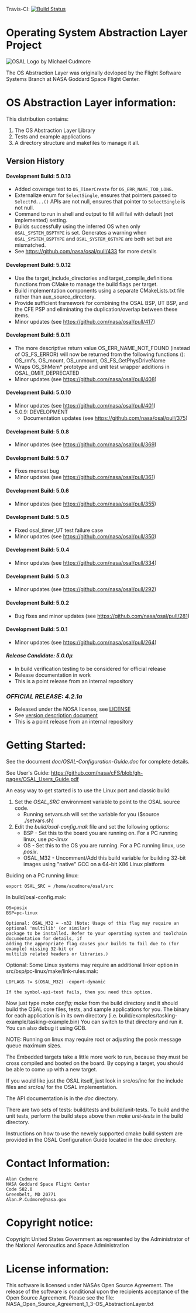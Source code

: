 Travis-CI: [![Build Status](https://travis-ci.com/nasa/osal.svg)](https://travis-ci.com/nasa/osal)

Operating System Abstraction Layer Project
==========================================

![OSAL Logo by Michael Cudmore](./doc/OSAL-Logo.png)


The OS Abstraction Layer was originally devloped by the Flight Software Systems Branch at NASA Goddard Space Flight Center.

OS Abstraction Layer information:
=================================

This distribution contains:

1. The OS Abstraction Layer Library
2. Tests and example applications
3. A directory structure and makefiles to manage it all.

## Version History

#### Development Build:  5.0.13
  - Added coverage test to `OS_TimerCreate` for `OS_ERR_NAME_TOO_LONG`.
  - Externalize enum for `SelectSingle`, ensures that pointers passed to `SelectFd...()` APIs are not null, ensures that pointer to `SelectSingle` is not null.
  - Command to run in shell and output to fill will fail with default (not implemented) setting.
  - Builds successfully using the inferred OS when only `OSAL_SYSTEM_BSPTYPE` is set. Generates a warning when `OSAL_SYSTEM_BSPTYPE` and `OSAL_SYSTEM_OSTYPE` are both set but are mismatched.
  - See https://github.com/nasa/osal/pull/433 for more details

#### Development Build:  5.0.12
  - Use the target_include_directories and target_compile_definitions functions from CMake to manage the build flags per target.
  - Build implementation components using a separate CMakeLists.txt file rather than aux_source_directory.
  - Provide sufficient framework for combining the OSAL BSP, UT BSP, and the CFE PSP and eliminating the duplication/overlap between these items.
  - Minor updates (see https://github.com/nasa/osal/pull/417)

#### Development Build:  5.0.11
  - The more descriptive return value OS_ERR_NAME_NOT_FOUND (instead of OS_FS_ERROR) will now be returned from the following functions (): OS_rmfs, OS_mount, OS_unmount, OS_FS_GetPhysDriveName
  - Wraps OS_ShMem* prototype and unit test wrapper additions in OSAL_OMIT_DEPRECATED
  - Minor updates (see https://github.com/nasa/osal/pull/408)

#### Development Build:  5.0.10
  - Minor updates (see https://github.com/nasa/osal/pull/401)
- 5.0.9: DEVELOPMENT
  - Documentation updates (see https://github.com/nasa/osal/pull/375)

#### Development Build:  5.0.8
  - Minor updates (see https://github.com/nasa/osal/pull/369)

#### Development Build:  5.0.7
  - Fixes memset bug
  - Minor updates (see https://github.com/nasa/osal/pull/361)

#### Development Build:  5.0.6
  - Minor updates (see https://github.com/nasa/osal/pull/355)

#### Development Build:  5.0.5
  - Fixed osal_timer_UT test failure case
  - Minor updates (see https://github.com/nasa/osal/pull/350)

#### Development Build:  5.0.4
  - Minor updates (see https://github.com/nasa/osal/pull/334)

#### Development Build:  5.0.3
  - Minor updates (see https://github.com/nasa/osal/pull/292)

#### Development Build:  5.0.2
  - Bug fixes and minor updates (see https://github.com/nasa/osal/pull/281)

#### Development Build:  5.0.1
  - Minor updates (see https://github.com/nasa/osal/pull/264)

#### ***Release Candidate: 5.0.0µ***
  - In build verification testing to be considered for official release
  - Release documentation in work
  - This is a point release from an internal repository

### ***OFFICIAL RELEASE: 4.2.1a***
  - Released under the NOSA license, see [LICENSE](LICENSE)
  - See [version description document](OSAL%204.2.1.0%20Version%20Description%20Document.pdf)
  - This is a point release from an internal repository

Getting Started:
================

See the document *doc/OSAL-Configuration-Guide.doc* for complete details.

See User's Guide: https://github.com/nasa/cFS/blob/gh-pages/OSAL_Users_Guide.pdf

An easy way to get started is to use the Linux port and classic build:

1. Set the *OSAL_SRC* environment variable to point to the OSAL source code.
     - Running setvars.sh will set the variable for you ($source ./setvars.sh)
2. Edit the *build/osal-config.mak* file and set the following options:
     - BSP - Set this to the board you are running on. For a PC running linux, use *pc-linux*
     - OS - Set this to the OS you are running. For a PC running linux, use *posix*.
     - OSAL_M32 - Uncomment/Add this build variable for building 32-bit images using "native"
       GCC on a 64-bit X86 Linux platform

Buiding on a PC running linux:

    export OSAL_SRC = /home/acudmore/osal/src

In build/osal-config.mak:

    OS=posix
    BSP=pc-linux

    Optional: OSAL_M32 = -m32 (Note: Usage of this flag may require an optional 'multilib' (or similar)
    package to be installed. Refer to your operating system and toolchain documentation for details, if
    adding the appropriate flag causes your builds to fail due to (for example) missing 32-bit or
    multilib related headers or libraries.)

Optional:  Some Linux systems may require an additional linker option in
    src/bsp/pc-linux/make/link-rules.mak:

    LDFLAGS ?= $(OSAL_M32) -export-dynamic

    If the symbol-api-test fails, then you need this option.

Now just type *make config; make* from the build directory and it should build the OSAL core files, tests, and sample
applications for you. The binary for each application is in its own directory
(i.e. build/examples/tasking-example/tasking-example.bin) You can switch to that directory and run it. You
can also debug it using GDB.

NOTE: Running on linux may require root or adjusting the posix message queue maximum sizes.

The Embedded targets take a little more work to run, because they must be cross compiled and booted on the board.
By copying a target, you should be able to come up with a new target.

If you would like just the OSAL itself, just look in src/os/inc for the include files and src/os/<your os here>
for the OSAL implementation.

The API documentation is in the *doc* directory.

There are two sets of tests: build/tests and build/unit-tests.  To build and the unit tests,
perform the build steps above then *make unit-tests* in the build directory.

Instructions on how to use the newely supported cmake build system are provided in the OSAL Configuration Guide
located in the *doc* directory.

Contact Information:
====================

    Alan Cudmore
    NASA Goddard Space Flight Center
    Code 582.0
    Greenbelt, MD 20771
    Alan.P.Cudmore@nasa.gov

Copyright notice:
=================

Copyright United States Government as represented by the Administrator of the National Aeronautics and Space Administration

License information:
====================

This software is licensed under NASAs Open Source Agreement. The release of the software is conditional upon the recipients acceptance of the Open Source Agreement. Please see the file: NASA_Open_Source_Agreement_1_3-OS_AbstractionLayer.txt
